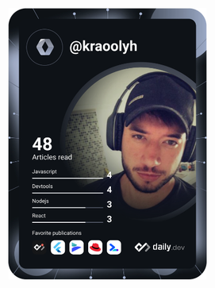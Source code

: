 <a href="https://app.daily.dev/DailyDevTips">
  <img src="https://github.com/AndersonGuilherme/AndersonGuilherme/blob/main/devcard.svg" width="400" alt="Anderson Guilherme's Dev Card"/>
</a>
